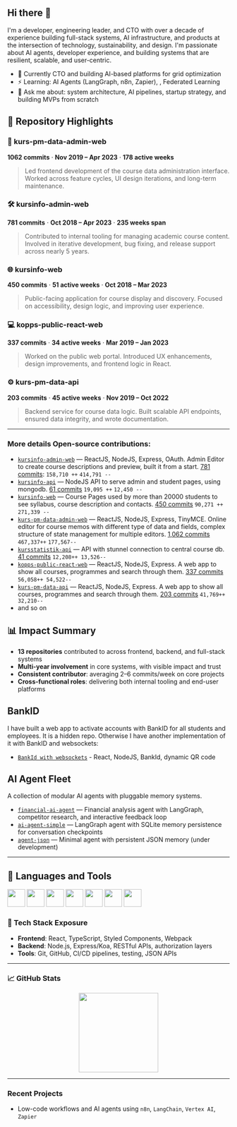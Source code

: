 ## Hi there 👋

<!--
**lenaar/lenaar** is a ✨ _special_ ✨ repository because its `README.md` (this file) appears on your GitHub profile.

Here are some ideas to get you started:

- 🔭 I’m currently working on ...
- 🌱 I’m currently learning ...
- 👯 I’m looking to collaborate on ...
- 🤔 I’m looking for help with ...
- 💬 Ask me about ...
- 📫 How to reach me: ...
- 😄 Pronouns: ...
- ⚡ Fun fact: ...
-->

I'm a developer, engineering leader, and CTO with over a decade of experience building full-stack systems, AI infrastructure, and products at the intersection of technology, sustainability, and design. I'm passionate about AI agents, developer experience, and building systems that are resilient, scalable, and user-centric.

- 🌱 Currently CTO and building AI-based platforms for grid optimization
- ⚡ Learning: AI Agents (LangGraph, n8n, Zapier), , Federated Learning
- 💬 Ask me about: system architecture, AI pipelines, startup strategy, and building MVPs from scratch

## 🔹 Repository Highlights

### 🧩 kurs-pm-data-admin-web  
**1062 commits** · **Nov 2019 – Apr 2023** · **178 active weeks**  
> Led frontend development of the course data administration interface. Worked across feature cycles, UI design iterations, and long-term maintenance.

### 🛠️ kursinfo-admin-web  
**781 commits** · **Oct 2018 – Apr 2023** · **235 weeks span**  
> Contributed to internal tooling for managing academic course content. Involved in iterative development, bug fixing, and release support across nearly 5 years.

### 🌐 kursinfo-web  
**450 commits** · **51 active weeks** · **Oct 2018 – Mar 2023**  
> Public-facing application for course display and discovery. Focused on accessibility, design logic, and improving user experience.

### 💻 kopps-public-react-web  
**337 commits** · **34 active weeks** · **Mar 2019 – Jan 2023**  
> Worked on the public web portal. Introduced UX enhancements, design improvements, and frontend logic in React.

### ⚙️ kurs-pm-data-api  
**203 commits** · **45 active weeks** · **Nov 2019 – Oct 2022**  
> Backend service for course data logic. Built scalable API endpoints, ensured data integrity, and wrote documentation.

---


### More details Open-source contributions:

- [`kursinfo-admin-web`](https://github.com/KTH/kursinfo-admin-web) — ReactJS, NodeJS, Express, OAuth. Admin Editor to create course descriptions and preview, built it from a start. [781 commits](https://github.com/KTH/kursinfo-admin-web/commits?author=lenaar): `158,710 ++` `414,791 --` 
-  [`kursinfo-api`](https://github.com/KTH/kursinfo-api) — NodeJS API to serve admin and student pages, using mongodb. [61 commits](https://github.com/KTH/kursinfo-api/commits?author=lenaar) `19,095 ++` `12,450 --` 
-  [`kursinfo-web`](https://github.com/KTH/kursinfo-web) — Course Pages used by more than 20000 students to see syllabus, course description and contacts. [450 commits](https://github.com/KTH/kursinfo-web/commits?author=lenaar) `90,271 ++` `271,339 --` 
-  [`kurs-pm-data-admin-web`](https://github.com/KTH/kurs-pm-data-admin-web) — ReactJS, NodeJS, Express, TinyMCE. Online editor for course memos with different type of data and fields, complex structure of state management for multiple editors.  [1,062 commits](https://github.com/KTH/kurs-pm-data-admin-web/commits?author=lenaar) `467,337++` `177,567--` 
-  [`kursstatistik-api`](https://github.com/KTH/kursstatistik-api) — API with stunnel connection to central course db. [41 commits](https://github.com/KTH/kursstatistik-api/commits?author=lenaar) `12,208++ 13,526--`
-  [`kopps-public-react-web`](https://github.com/KTH/kopps-public-react-web) — ReactJS, NodeJS, Express. A web app to show all courses, programmes and search through them. [337 commits](https://github.com/KTH/kopps-public-react-web/commits?author=lenaar) `56,058++ 54,522--`
-  [`kurs-pm-data-api`](https://github.com/KTH/kurs-pm-data-api) — ReactJS, NodeJS, Express. A web app to show all courses, programmes and search through them. [203 commits](https://github.com/KTH/kurs-pm-data-api/commits?author=lenaar) `41,769++ 32,210--`
-  and so on
  
## 📊 Impact Summary

- **13 repositories** contributed to across frontend, backend, and full-stack systems
- **Multi-year involvement** in core systems, with visible impact and trust
- **Consistent contributor**: averaging 2–6 commits/week on core projects
- **Cross-functional roles**: delivering both internal tooling and end-user platforms

## BankID
I have built a web app to activate accounts with BankID for all students and employees. It is a hidden repo. Otherwise I have another implementation of it with BankID and websockets:

- [`BankId with websockets`](https://github.com/lenaar/poc-broccoli-bank-id-app) - React, NodeJS, BankId, dynamic QR code

## AI Agent Fleet

A collection of modular AI agents with pluggable memory systems.

- [`financial-ai-agent`](https://github.com/lenaar/financial-ai-agent) — Financial analysis agent with LangGraph, competitor research, and interactive feedback loop
- [`ai-agent-simple`](https://github.com/lenaar/ai-agent-simple) — LangGraph agent with SQLite memory persistence for conversation checkpoints
- [`agent-json`](https://github.com/yourname/agent-json) — Minimal agent with persistent JSON memory (under development)

---

## 🧰 Languages and Tools

<p align="left">
  <img src="https://cdn.jsdelivr.net/gh/devicons/devicon/icons/python/python-original.svg" width="40" height="40"/>
  <img src="https://cdn.jsdelivr.net/gh/devicons/devicon/icons/react/react-original.svg" width="40" height="40"/>
  <img src="https://cdn.jsdelivr.net/gh/devicons/devicon/icons/javascript/javascript-original.svg" width="40" height="40"/>
  <img src="https://cdn.jsdelivr.net/gh/devicons/devicon/icons/docker/docker-original.svg" width="40" height="40"/>
  <img src="https://cdn.jsdelivr.net/gh/devicons/devicon/icons/nodejs/nodejs-original.svg" width="40" height="40"/>
  <img src="https://cdn.jsdelivr.net/gh/devicons/devicon/icons/googlecloud/googlecloud-original.svg" width="40" height="40"/>
  <img src="https://cdn.jsdelivr.net/gh/devicons/devicon/icons/azure/azure-original.svg" width="40" height="40"/>
</p>

### 🧠 Tech Stack Exposure

- **Frontend**: React, TypeScript, Styled Components, Webpack
- **Backend**: Node.js, Express/Koa, RESTful APIs, authorization layers
- **Tools**: Git, GitHub, CI/CD pipelines, testing, JSON APIs

---

### 📈 GitHub Stats

<p align="center">
  <img height="180em" src="https://github-readme-stats.vercel.app/api/top-langs/?username=lenaar&layout=compact&hide_border=true&show=reviews,discussions_started,discussions_answered,prs_merged,prs_merged_percentage&langs_count=10&theme=default"/>
</p>

---

### Recent Projects

- Low-code workflows and AI agents using `n8n`, `LangChain`, `Vertex AI`, `Zapier`







